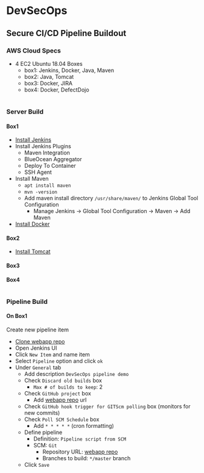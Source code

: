 # DevSecOps 
## Secure CI/CD Pipeline Buildout

### AWS Cloud Specs

- 4 EC2 Ubuntu 18.04 Boxes
  - box1: Jenkins, Docker, Java, Maven
  - box2: Java, Tomcat
  - box3: Docker, JIRA
  - box4: Docker, DefectDojo
 # 
### Server Build
#### Box1
- [Install Jenkins](https://dehvcurtis.github.io/Wiki/Jenkins/installation)
- Install Jenkins Plugins
  - Maven Integration
  - BlueOcean Aggregator
  - Deploy To Container
  - SSH Agent
- Install Maven
  - `apt install maven`
  - `mvn -version`
  - Add maven install directory `/usr/share/maven/` to Jenkins Global Tool Configuration
    - Manage Jenkins -> Global Tool Configuration -> Maven -> Add Maven
 - [Install Docker](https://dehvcurtis.github.io/Wiki/Docker/installation)

#### Box2
- [Install Tomcat](https://dehvcurtis.github.io/Wiki/Tomcat/installation)

#### Box3
#### Box4
#
### Pipeline Build
#### On Box1
Create new pipeline item
  - [Clone webapp repo](https://github.com/dehvCurtis/WebApp_Samples)
  - Open Jenkins UI
  - Click `New Item` and name item
  - Select `Pipeline` option and click `ok`
  - Under `General` tab
    - Add description `DevSecOps pipeline demo`
    - Check `Discard old builds` box
      - `Max # of builds to keep`: 2
    - Check `GitHub project` box
      - Add [webapp repo](https://github.com/dehvCurtis/WebApp_Samples) url
    - Check `GitHub hook trigger for GITScm polling` box (monitors for new commits)
    - Check `Poll SCM Schedule` box
      - Add `* * * * *` (cron formatting)
    - Define pipeline
      - Definition: `Pipeline script from SCM`
      - SCM: `Git`
        - Repository URL: [webapp repo](https://github.com/dehvCurtis/WebApp_Samples)
        - Branches to build: `*/master` branch
    - Click `Save`